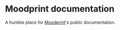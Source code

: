 # Moodprint documentation

A humble place for [Moodprint](https://beta.moodprint.com)'s public documentation.
